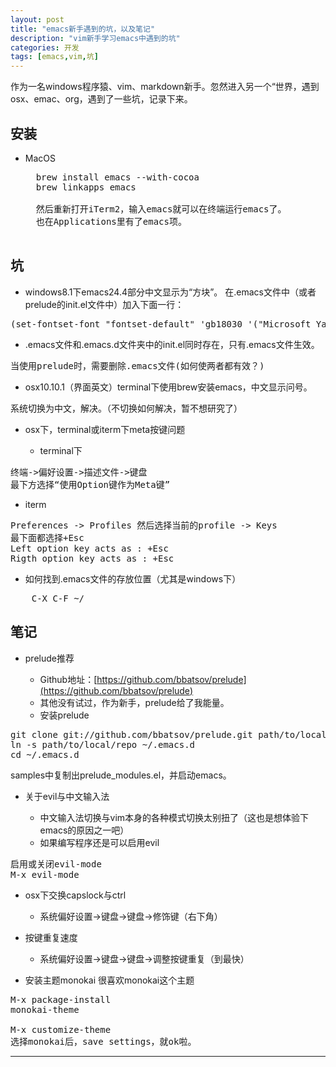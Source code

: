 ```yaml
---
layout: post
title: "emacs新手遇到的坑，以及笔记"
description: "vim新手学习emacs中遇到的坑"
categories: 开发
tags: [emacs,vim,坑]
---
```


作为一名windows程序猿、vim、markdown新手。忽然进入另一个“世界，遇到osx、emac、org，遇到了一些坑，记录下来。

## 安装
- MacOS
    <pre>
    brew install emacs --with-cocoa
    brew linkapps emacs

    然后重新打开iTerm2，输入emacs就可以在终端运行emacs了。
    也在Applications里有了emacs项。
    </pre>

## 坑

- windows8.1下emacs24.4部分中文显示为“方块”。
    在.emacs文件中（或者prelude的init.el文件中）加入下面一行：
<pre>
(set-fontset-font "fontset-default" 'gb18030 '("Microsoft YaHei" . "unicode-bmp"))
</pre>

- .emacs文件和.emacs.d文件夹中的init.el同时存在，只有.emacs文件生效。
<pre>
当使用prelude时，需要删除.emacs文件(如何使两者都有效？)
</pre>

- osx10.10.1（界面英文）terminal下使用brew安装emacs，中文显示问号。
<pre>
系统切换为中文，解决。（不切换如何解决，暂不想研究了）
</pre>

- osx下，terminal或iterm下meta按键问题

  - terminal下
<pre>
终端->偏好设置->描述文件->键盘
最下方选择“使用Option键作为Meta键”
</pre>

  - iterm
<pre>
Preferences -> Profiles 然后选择当前的profile -> Keys
最下面都选择+Esc
Left option key acts as : +Esc
Rigth option key acts as : +Esc
</pre>

- 如何找到.emacs文件的存放位置（尤其是windows下）
<pre>
    C-X C-F ~/
</pre>

## 笔记

- prelude推荐

  - Github地址：[https://github.com/bbatsov/prelude](https://github.com/bbatsov/prelude)
  - 其他没有试过，作为新手，prelude给了我能量。
  - 安装prelude
<pre>
git clone git://github.com/bbatsov/prelude.git path/to/local/repo
ln -s path/to/local/repo ~/.emacs.d
cd ~/.emacs.d
</pre>
samples中复制出prelude_modules.el，并启动emacs。

- 关于evil与中文输入法

  - 中文输入法切换与vim本身的各种模式切换太别扭了（这也是想体验下emacs的原因之一吧）
  - 如果编写程序还是可以启用evil
<pre>
启用或关闭evil-mode
M-x evil-mode
</pre>

- osx下交换capslock与ctrl

  - 系统偏好设置->键盘->键盘->修饰键（右下角）

- 按键重复速度

  - 系统偏好设置->键盘->键盘->调整按键重复（到最快）

- 安装主题monokai
很喜欢monokai这个主题
<pre>
M-x package-install
monokai-theme

M-x customize-theme
选择monokai后，save settings，就ok啦。
</pre>

---

